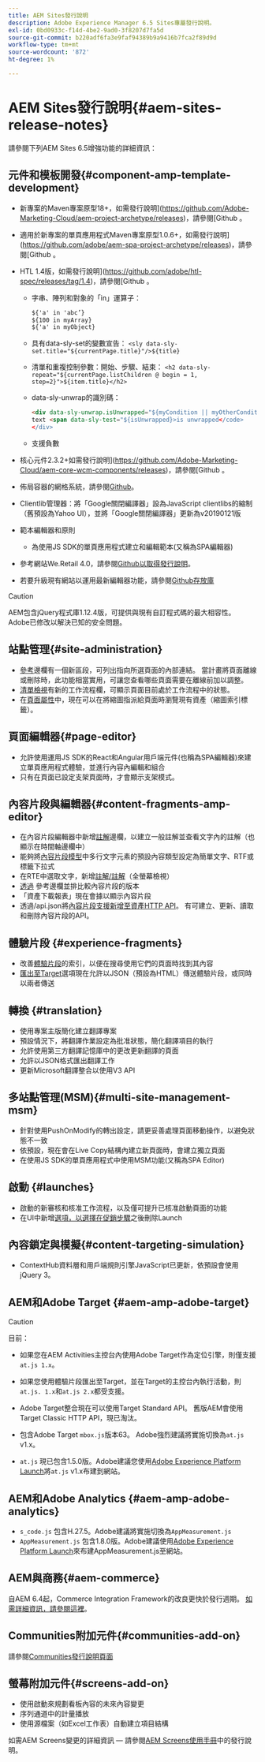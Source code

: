 ```yaml
---
title: AEM Sites發行說明
description: Adobe Experience Manager 6.5 Sites專屬發行說明。
exl-id: 0bd0933c-f14d-4be2-9ad0-3f8207d7fa5d
source-git-commit: b220adf6fa3e9faf94389b9a9416b7fca2f89d9d
workflow-type: tm+mt
source-wordcount: '872'
ht-degree: 1%

---
```


# AEM Sites發行說明{#aem-sites-release-notes}

請參閱下列AEM Sites 6.5增強功能的詳細資訊：

## 元件和模板開發{#component-amp-template-development}

* 新專案的Maven專案原型18+，如需發行說明](https://github.com/Adobe-Marketing-Cloud/aem-project-archetype/releases)，請參閱[Github 。
* 適用於新專案的單頁應用程式Maven專案原型1.0.6+，如需發行說明](https://github.com/adobe/aem-spa-project-archetype/releases)，請參閱[Github 。
* HTL 1.4版，如需發行說明](https://github.com/adobe/htl-spec/releases/tag/1.4)，請參閱[Github 。

   * 字串、陣列和對象的「in」運算子：

      ```html
      ${'a' in 'abc’}
      ${100 in myArray}
      ${'a' in myObject}
      ```

   * 具有data-sly-set的變數宣告：
      `<sly data-sly-set.title="${currentPage.title}"/>${title}`

   * 清單和重複控制參數：開始、步驟、結束：
      `<h2 data-sly-repeat="${currentPage.listChildren @ begin = 1, step=2}">${item.title}</h2>`

   * data-sly-unwrap的識別碼：

      ```html
      <div data-sly-unwrap.isUnwrapped="${myCondition || myOtherCondition}">
      text <span data-sly-test="${isUnwrapped}>is unwrapped</code>
      </div>
      ```

   * 支援負數

* 核心元件2.3.2+如需發行說明](https://github.com/Adobe-Marketing-Cloud/aem-core-wcm-components/releases)，請參閱[Github 。
* 佈局容器的網格系統，請參閱[Github](https://github.com/Adobe-Marketing-Cloud/aem-responsivegrid)。
* Clientlib管理器：將「Google關閉編譯器」設為JavaScript clientlibs的縮制（舊預設為Yahoo UI），並將「Google關閉編譯器」更新為v20190121版
* 範本編輯器和原則

   * 為使用JS SDK的單頁應用程式建立和編輯範本(又稱為SPA編輯器)

* 參考網站We.Retail 4.0，請參閱[Github以取得發行說明](https://github.com/Adobe-Marketing-Cloud/aem-sample-we-retail/releases)。
* 若要升級現有網站以運用最新編輯器功能，請參閱[Github存放庫](https://github.com/adobe/aem-modernize-tools)

>[!CAUTION]
>
>AEM包含jQuery程式庫1.12.4版，可提供與現有自訂程式碼的最大相容性。 Adobe已修改以解決已知的安全問題。

## 站點管理{#site-administration}

* [參考](/help/sites-authoring/author-environment-tools.md#references)邊欄有一個新區段，可列出指向所選頁面的內部連結。 當計畫將頁面離線或刪除時，此功能相當實用，可讓您查看哪些頁面需要在離線前加以調整。
* [清單檢視](/help/sites-authoring/basic-handling.md#list-view)有新的工作流程欄，可顯示頁面目前處於工作流程中的狀態。
* 在[頁面屬性](/help/sites-authoring/editing-page-properties.md)中，現在可以在將縮圖指派給頁面時瀏覽現有資產（縮圖索引標籤）。

## 頁面編輯器{#page-editor}

* 允許使用運用JS SDK的React和Angular用戶端元件(也稱為SPA編輯器)來建立單頁應用程式體驗，並進行內容內編輯和組合
* 只有在頁面已設定支架頁面時，才會顯示支架模式。

## 內容片段與編輯器{#content-fragments-amp-editor}

* 在內容片段編輯器中新增[註解](/help/assets/content-fragments/content-fragments-variations.md#viewing-editing-deleting-annotations)邊欄，以建立一般註解並查看文字內的註解（也顯示在時間軸邊欄中）
* 能夠將[內容片段模型](/help/assets/content-fragments/content-fragments-models.md)中多行文字元素的預設內容類型設定為簡單文字、RTF或標籤下拉式
* 在RTE中選取文字，新增[註解/註解](/help/assets/content-fragments/content-fragments-variations.md#annotating-a-content-fragment)（全螢幕檢視）
* [透過](/help/assets/content-fragments/content-fragments-managing.md#comparing-fragment-versions) 參考邊欄並排比較內容片段的版本
* 「資產下載報表」現在會據以顯示內容片段
* 透過/api.json將[內容片段支援新增至資產HTTP API](/help/assets/assets-api-content-fragments.md)。 有可建立、更新、讀取和刪除內容片段的API。

## 體驗片段 {#experience-fragments}

* 改善[體驗片段](/help/sites-authoring/experience-fragments.md)的索引，以便在搜尋使用它們的頁面時找到其內容
* [匯出至Target](/help/sites-administering/experience-fragments-target.md)選項現在允許以JSON（預設為HTML）傳送體驗片段，或同時以兩者傳送

## 轉換 {#translation}

* 使用專案主版簡化建立翻譯專案
* 預設情況下，將翻譯作業設定為批准狀態，簡化翻譯項目的執行
* 允許使用第三方翻譯記憶庫中的更改更新翻譯的頁面
* 允許以JSON格式匯出翻譯工作
* 更新Microsoft翻譯整合以使用V3 API

## 多站點管理(MSM){#multi-site-management-msm}

* 針對使用PushOnModify的轉出設定，請更妥善處理頁面移動操作，以避免狀態不一致
* 依預設，現在會在Live Copy結構內建立新頁面時，會建立獨立頁面
* 在使用JS SDK的單頁應用程式中使用MSM功能(又稱為SPA Editor)

## 啟動 {#launches}

* 啟動的新審核和核准工作流程，以及僅可提升已核准啟動頁面的功能
* 在UI中新增[選項，以選擇在促銷步驟](/help/sites-authoring/launches-promoting.md#promoting-launch-pages)之後刪除Launch

## 內容鎖定與模擬{#content-targeting-simulation}

* ContextHub資料層和用戶端規則引擎JavaScript已更新，依預設會使用jQuery 3。

## AEM和Adobe Target {#aem-amp-adobe-target}

>[!CAUTION]
>
>目前：
>
>* 如果您在AEM Activities主控台內使用Adobe Target作為定位引擎，則僅支援`at.js 1.x`。
   >
   >
* 如果您使用體驗片段匯出至Target，並在Target的主控台內執行活動，則`at.js. 1.x`和`at.js 2.x`都受支援。


* Adobe Target整合現在可以使用Target Standard API。 舊版AEM會使用Target Classic HTTP API，現已淘汰。
* 包含Adobe Target `mbox.js`版本63。 Adobe強烈建議將實施切換為`at.js` v1.x。
* `at.js` 現已包含1.5.0版。Adobe建議您使用[Adobe Experience Platform Launch](https://www.adobe.com/experience-platform/launch.html)將`at.js` v1.x布建到網站。

## AEM和Adobe Analytics {#aem-amp-adobe-analytics}

* `s_code.js` 包含H.27.5。Adobe建議將實施切換為`AppMeasurement.js`
* `AppMeasurement.js` 包含1.8.0版。Adobe建議使用[Adobe Experience Platform Launch](https://www.adobe.com/experience-platform/launch.html)來布建AppMeasurement.js至網站。

## AEM與商務{#aem-commerce}

自AEM 6.4起，Commerce Integration Framework的改良更快於發行週期。 [如需詳細資訊，請參閱這裡](https://www.adobe.io/apis/experiencecloud/commerce-integration-framework/docs.html)。

## Communities附加元件{#communities-add-on}

請參閱[Communities發行說明頁面](../release-notes/communities-release-notes.md)

## 螢幕附加元件{#screens-add-on}

* 使用啟動來規劃看板內容的未來內容變更
* 序列通道中的計量播放
* 使用源檔案（如Excel工作表）自動建立項目結構

如需AEM Screens變更的詳細資訊 — 請參閱[AEM Screens使用手冊](https://docs.adobe.com/content/help/zh-Hant/experience-manager-screens/user-guide/aem-screens-introduction.html)中的發行說明。
